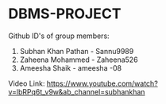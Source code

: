 # DBMS-PROJECT

Github ID's of group members:
1. Subhan Khan Pathan - Sannu9989
2. Zaheena Mohammed - Zaheena526
3. Ameesha Shaik - ameesha -08

Video Link:
https://www.youtube.com/watch?v=lbRPq6t_v9w&ab_channel=subhankhan
